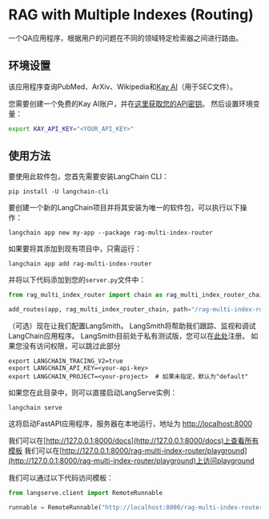 # RAG with Multiple Indexes (Routing)

一个QA应用程序，根据用户的问题在不同的领域特定检索器之间进行路由。

## 环境设置

该应用程序查询PubMed、ArXiv、Wikipedia和[Kay AI](https://www.kay.ai)（用于SEC文件）。

您需要创建一个免费的Kay AI账户，并在[这里获取您的API密钥](https://www.kay.ai)。
然后设置环境变量：

```bash
export KAY_API_KEY="<YOUR_API_KEY>"
```

## 使用方法

要使用此软件包，您首先需要安装LangChain CLI：

```shell
pip install -U langchain-cli
```

要创建一个新的LangChain项目并将其安装为唯一的软件包，可以执行以下操作：

```shell
langchain app new my-app --package rag-multi-index-router
```

如果要将其添加到现有项目中，只需运行：

```shell
langchain app add rag-multi-index-router
```

并将以下代码添加到您的`server.py`文件中：
```python
from rag_multi_index_router import chain as rag_multi_index_router_chain

add_routes(app, rag_multi_index_router_chain, path="/rag-multi-index-router")
```

（可选）现在让我们配置LangSmith。
LangSmith将帮助我们跟踪、监视和调试LangChain应用程序。
LangSmith目前处于私有测试版，您可以在[此处](https://smith.langchain.com/)注册。
如果您没有访问权限，可以跳过此部分


```shell
export LANGCHAIN_TRACING_V2=true
export LANGCHAIN_API_KEY=<your-api-key>
export LANGCHAIN_PROJECT=<your-project>  # 如果未指定，默认为"default"
```

如果您在此目录中，则可以直接启动LangServe实例：

```shell
langchain serve
```

这将启动FastAPI应用程序，服务器在本地运行，地址为
[http://localhost:8000](http://localhost:8000)

我们可以在[http://127.0.0.1:8000/docs](http://127.0.0.1:8000/docs)上查看所有模板
我们可以在[http://127.0.0.1:8000/rag-multi-index-router/playground](http://127.0.0.1:8000/rag-multi-index-router/playground)上访问playground

我们可以通过以下代码访问模板：

```python
from langserve.client import RemoteRunnable

runnable = RemoteRunnable("http://localhost:8000/rag-multi-index-router")
```
